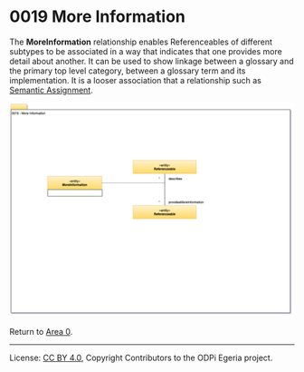 <!-- SPDX-License-Identifier: CC-BY-4.0 -->
<!-- Copyright Contributors to the ODPi Egeria project. -->

# 0019 More Information

The **MoreInformation** relationship enables Referenceables of different subtypes
to be associated in a way that indicates that one provides more detail about another.
It can be used to show linkage between a glossary and the primary top level category, between
a glossary term and its implementation.  It is a looser association that a relationship
such as [Semantic Assignment](0370-Semantic-Assignment.md).

![UML](0019-More-Information.png#pagewidth)

Return to [Area 0](Area-0-models.md).

----
License: [CC BY 4.0](https://creativecommons.org/licenses/by/4.0/),
Copyright Contributors to the ODPi Egeria project.